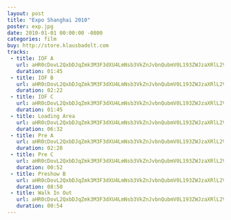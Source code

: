 ```yaml
---
layout: post
title: "Expo Shanghai 2010"
poster: exp.jpg
date: 2010-01-01 00:00:00 -0800
categories: film
buy: http://store.klausbadelt.com
tracks:
 - title: IOF A 
   url: aHR0cDovL2QxbDJqZmk3M3F3dXU4LmNsb3VkZnJvbnQubmV0L193ZWJzaXRlL2V4cC9JT0YgQS5tcDM=
   duration: 01:45
 - title: IOF B
   url: aHR0cDovL2QxbDJqZmk3M3F3dXU4LmNsb3VkZnJvbnQubmV0L193ZWJzaXRlL2V4cC9JT0YgQi5tcDM=
   duration: 02:22
 - title: IOF C
   url: aHR0cDovL2QxbDJqZmk3M3F3dXU4LmNsb3VkZnJvbnQubmV0L193ZWJzaXRlL2V4cC9JT0YgQy5tcDM=
   duration: 01:45
 - title: Loading Area
   url: aHR0cDovL2QxbDJqZmk3M3F3dXU4LmNsb3VkZnJvbnQubmV0L193ZWJzaXRlL2V4cC9Mb2FkaW5nIEFyZWEubXAz
   duration: 06:32
 - title: Pre A
   url: aHR0cDovL2QxbDJqZmk3M3F3dXU4LmNsb3VkZnJvbnQubmV0L193ZWJzaXRlL2V4cC9QcmUgQS5tcDM=
   duration: 02:28
 - title: Pre C 
   url: aHR0cDovL2QxbDJqZmk3M3F3dXU4LmNsb3VkZnJvbnQubmV0L193ZWJzaXRlL2V4cC9QcmUgQy5tcDM=
   duration: 00:52
 - title: Preshow B 
   url: aHR0cDovL2QxbDJqZmk3M3F3dXU4LmNsb3VkZnJvbnQubmV0L193ZWJzaXRlL2V4cC9QcmVzaG93IEIubXAz
   duration: 08:50
 - title: Walk In Out
   url: aHR0cDovL2QxbDJqZmk3M3F3dXU4LmNsb3VkZnJvbnQubmV0L193ZWJzaXRlL2V4cC9XYWxrIEluIE91dC5tcDM=
   duration: 00:54
---
```

